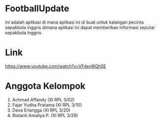 # FootballUpdate
ini adalah aplikasi di mana aplikasi ini di buat untuk kalangan pecinta sepakbola inggris dimana aplikasi ini dapat memberikan informasi
seputar sepakbola Inggris 
# Link
https://www.youtube.com/watch?v=VFdxn9lQh5E
# Anggota Kelompok 
1. Achmad Affandy       (XI RPL 3/02)
2. Fajar Yudha Pratama  (XI RPL 3/10)
3. Deva Erlangga        (XI RPL 3/20)
4. Ristanti Amaliya P.  (XI RPL 3/29)


